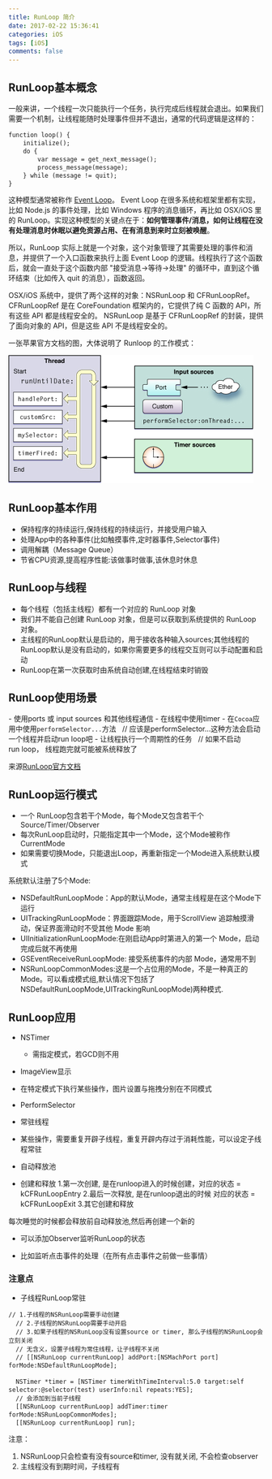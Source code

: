 ```yaml
---
title: RunLoop 简介
date: 2017-02-22 15:36:41
categories: iOS
tags: [iOS]
comments: false
---
```


## RunLoop基本概念

一般来讲，一个线程一次只能执行一个任务，执行完成后线程就会退出。如果我们需要一个机制，让线程能随时处理事件但并不退出，通常的代码逻辑是这样的：

```
function loop() {
    initialize();
    do {
        var message = get_next_message();
        process_message(message);
    } while (message != quit);
}
```

这种模型通常被称作 [Event Loop](https://en.wikipedia.org/wiki/Event_loop)。 Event Loop 在很多系统和框架里都有实现，比如 Node.js 的事件处理，比如 Windows 程序的消息循环，再比如 OSX/iOS 里的 RunLoop。实现这种模型的关键点在于：**如何管理事件/消息，如何让线程在没有处理消息时休眠以避免资源占用、在有消息到来时立刻被唤醒**。

所以，RunLoop 实际上就是一个对象，这个对象管理了其需要处理的事件和消息，并提供了一个入口函数来执行上面 Event Loop 的逻辑。线程执行了这个函数后，就会一直处于这个函数内部 "接受消息->等待->处理" 的循环中，直到这个循环结束（比如传入 quit 的消息），函数返回。

<!--more-->

OSX/iOS 系统中，提供了两个这样的对象：NSRunLoop 和 CFRunLoopRef。
CFRunLoopRef 是在 CoreFoundation 框架内的，它提供了纯 C 函数的 API，所有这些 API 都是线程安全的。
NSRunLoop 是基于 CFRunLoopRef 的封装，提供了面向对象的 API，但是这些 API 不是线程安全的。

一张苹果官方文档的图，大体说明了 Runloop 的工作模式：

![RunLoop](/blogImages/runloop.png)

## RunLoop基本作用

- 保持程序的持续运行,保持线程的持续运行，并接受用户输入
- 处理App中的各种事件(比如触摸事件,定时器事件,Selector事件)
- 调用解耦（Message Queue）
- 节省CPU资源,提高程序性能:该做事时做事,该休息时休息

## RunLoop与线程

- 每个线程（包括主线程）都有一个对应的 RunLoop 对象
- 我们并不能自己创建 RunLoop 对象，但是可以获取到系统提供的 RunLoop 对象。
- 主线程的RunLoop默认是启动的，用于接收各种输入sources;其他线程的RunLoop默认是没有启动的，如果你需要更多的线程交互则可以手动配置和启动
- RunLoop在第一次获取时由系统自动创建,在线程结束时销毁

## RunLoop使用场景

- 使用ports 或 input sources 和其他线程通信
- 在线程中使用timer
- 在`Cocoa`应用中使用`performSelector...`方法   // 应该是performSelector...这种方法会启动一个线程并启动run loop吧
- 让线程执行一个周期性的任务   // 如果不启动run loop， 线程跑完就可能被系统释放了

来源[RunLoop官方文档](https://developer.apple.com/library/content/documentation/Cocoa/Conceptual/Multithreading/RunLoopManagement/RunLoopManagement.html)

## RunLoop运行模式

- 一个 RunLoop包含若干个Mode，每个Mode又包含若干个Source/Timer/Observer
- 每次RunLoop启动时，只能指定其中一个Mode，这个Mode被称作 CurrentMode
- 如果需要切换Mode，只能退出Loop，再重新指定一个Mode进入系统默认模式

系统默认注册了5个Mode:

- NSDefaultRunLoopMode：App的默认Mode，通常主线程是在这个Mode下运行
- UITrackingRunLoopMode：界面跟踪Mode，用于ScrollView 追踪触摸滑动，保证界面滑动时不受其他 Mode 影响
- UIInitializationRunLoopMode:在刚启动App时第进入的第一个 Mode，启动完成后就不再使用
- GSEventReceiveRunLoopMode: 接受系统事件的内部 Mode，通常用不到
- NSRunLoopCommonModes:这是一个占位用的Mode，不是一种真正的Mode。可以看成模式组,默认情况下包括了NSDefaultRunLoopMode,UITrackingRunLoopMode)两种模式.

## RunLoop应用

- NSTimer
  * 需指定模式，若GCD则不用

- ImageView显示
 * 在特定模式下执行某些操作，图片设置与拖拽分别在不同模式

- PerformSelector

- 常驻线程
 * 某些操作，需要重复开辟子线程，重复开辟内存过于消耗性能，可以设定子线程常驻

- 自动释放池
 * 创建和释放
 1.第一次创建, 是在runloop进入的时候创建，对应的状态 = kCFRunLoopEntry
 2.最后一次释放, 是在runloop退出的时候 对应的状态 = kCFRunLoopExit
 3.其它创建和释放

 每次睡觉的时候都会释放前自动释放池,然后再创建一个新的

- 可以添加Observer监听RunLoop的状态
 * 比如监听点击事件的处理（在所有点击事件之前做一些事情）

### 注意点

- 子线程RunLoop常驻

```
// 1.子线程的NSRunLoop需要手动创建
  // 2.子线程的NSRunLoop需要手动开启
  // 3.如果子线程的NSRunLoop没有设置source or timer, 那么子线程的NSRunLoop会立刻关闭
  // 无含义，设置子线程为常住线程，让子线程不关闭
  // [[NSRunLoop currentRunLoop] addPort:[NSMachPort port] forMode:NSDefaultRunLoopMode];

  NSTimer *timer = [NSTimer timerWithTimeInterval:5.0 target:self selector:@selector(test) userInfo:nil repeats:YES];
  // 会添加到当前子线程
  [[NSRunLoop currentRunLoop] addTimer:timer forMode:NSRunLoopCommonModes];
  [[NSRunLoop currentRunLoop] run];
```

注意：
1. NSRunLoop只会检查有没有source和timer, 没有就关闭, 不会检查observer
2. 主线程没有到期时间，子线程有




